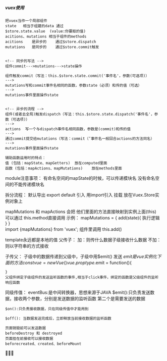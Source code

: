  ##### vuex使用
    把vuex当作一个局部组件
    state   相当于组建的data 通过
    $store.state.value  (value:你要取的值)
    acitions、mutations 相当于组件的methods
    acitions    是异步的    通过$store.dispatch
    mutations   是同步的    通过$store.commit触发


    <!-- 同步的写法 -->
    组件commit--->mutations--->state操作

    组件触发commit（写法：this.$store.state.commit('事件名'，参数(可选项)）
    --->
    mutations写和commit事件名相同的函数，参数state（必须）和传的值（可选）
    --->
    mutations事件里面操作state


    <!-- 异步的流程 -->
    组件(或者去全局)触发dispatch（写法：this.$store.state.dispatch('事件名'，参数（可选项)）
    --->
    actions  写一个与dispatch事件名相同函数，参数是(commit)和传的值
    --->
    通过commit提交给mutations（写法：commit（’事件名一般回合actions的方法同名）
    --->
    mutations事件里面操作state

    辅助函数运用时的特点：
    值 (包括：mapState、mapGetters)  放在computed里面
    函数 (包括：mapActions、mapMutations)    放在methods里面

  module注意事项：
    有命名空间的mapState的时候，可以传递模块名
    没有命名空间的不能传递模块名

 拆分流程：
 	默认导出  export default
 	引入  用import引入
 	挂载  放在Vuex.Store实例对象上
 	
mapMutations 和 mapActions 会把 他们里面的方法直接映射到实例上面(this) 可以通过 this.method直接调用
示例：
mapMutations = {
	add(state){
		执行逻辑
	}
} 	
import {mapMutations} from 'vuex';
组件里调用
	this.add()
	
	
	
template永远都是本地的值
父传子：
加：则传什么数据子级接收什么数据
不加：则以字符串的方式接收

子传父：
	子级中的数据传递到父级中，子级中用$emit() 发送
	$emit是vue实例化下面的方法
	const vue = new Vue()
	vue.proptype.$emit = function(){
	
	}
	父组件绑定子级组件的发送监听函数的事件,相当于click事件，绑定的函数是父级组件的监听响应函数
	
同级传值：
	eventBus:是中间转换器，思想来源于JAVA
	$emit():只负责发送数据，接收两个参数，分别是发送数据的监听函数
						第二个是需要发送的数据
							
	$on():只负责接收数据，只在同级传值中才能用到
	
	$off(): 当数据发送完成后，立即释放当前接收数据的监听函数	
	
	页面销毁前可以发送数据
	beforeDestroy 和 destroyed
	页面挂在前接收可以接收数据
	beforecreated、created、beforeMount
	
  
